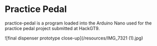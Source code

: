 # Practice Pedal

practice-pedal is a program loaded into the Arduino Nano used for the practice pedal project submitted at HackGT9.

![final dispenser prototype close-up](/resources/IMG_7321 (1).jpg)
